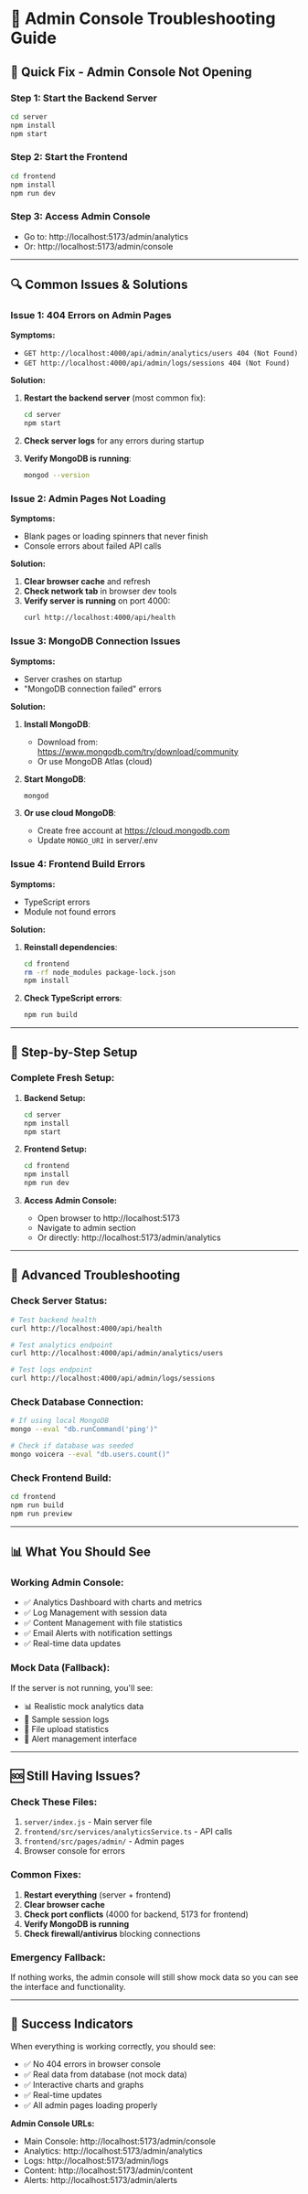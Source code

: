 # 🔧 Admin Console Troubleshooting Guide

## 🚀 Quick Fix - Admin Console Not Opening

### **Step 1: Start the Backend Server**
```bash
cd server
npm install
npm start
```

### **Step 2: Start the Frontend**
```bash
cd frontend
npm install
npm run dev
```

### **Step 3: Access Admin Console**
- Go to: http://localhost:5173/admin/analytics
- Or: http://localhost:5173/admin/console

---

## 🔍 Common Issues & Solutions

### **Issue 1: 404 Errors on Admin Pages**
**Symptoms:**
- `GET http://localhost:4000/api/admin/analytics/users 404 (Not Found)`
- `GET http://localhost:4000/api/admin/logs/sessions 404 (Not Found)`

**Solution:**
1. **Restart the backend server** (most common fix):
   ```bash
   cd server
   npm start
   ```

2. **Check server logs** for any errors during startup

3. **Verify MongoDB is running**:
   ```bash
   mongod --version
   ```

### **Issue 2: Admin Pages Not Loading**
**Symptoms:**
- Blank pages or loading spinners that never finish
- Console errors about failed API calls

**Solution:**
1. **Clear browser cache** and refresh
2. **Check network tab** in browser dev tools
3. **Verify server is running** on port 4000:
   ```bash
   curl http://localhost:4000/api/health
   ```

### **Issue 3: MongoDB Connection Issues**
**Symptoms:**
- Server crashes on startup
- "MongoDB connection failed" errors

**Solution:**
1. **Install MongoDB**:
   - Download from: https://www.mongodb.com/try/download/community
   - Or use MongoDB Atlas (cloud)

2. **Start MongoDB**:
   ```bash
   mongod
   ```

3. **Or use cloud MongoDB**:
   - Create free account at https://cloud.mongodb.com
   - Update `MONGO_URI` in server/.env

### **Issue 4: Frontend Build Errors**
**Symptoms:**
- TypeScript errors
- Module not found errors

**Solution:**
1. **Reinstall dependencies**:
   ```bash
   cd frontend
   rm -rf node_modules package-lock.json
   npm install
   ```

2. **Check TypeScript errors**:
   ```bash
   npm run build
   ```

---

## 🎯 Step-by-Step Setup

### **Complete Fresh Setup:**

1. **Backend Setup:**
   ```bash
   cd server
   npm install
   npm start
   ```

2. **Frontend Setup:**
   ```bash
   cd frontend
   npm install
   npm run dev
   ```

3. **Access Admin Console:**
   - Open browser to http://localhost:5173
   - Navigate to admin section
   - Or directly: http://localhost:5173/admin/analytics

---

## 🔧 Advanced Troubleshooting

### **Check Server Status:**
```bash
# Test backend health
curl http://localhost:4000/api/health

# Test analytics endpoint
curl http://localhost:4000/api/admin/analytics/users

# Test logs endpoint
curl http://localhost:4000/api/admin/logs/sessions
```

### **Check Database Connection:**
```bash
# If using local MongoDB
mongo --eval "db.runCommand('ping')"

# Check if database was seeded
mongo voicera --eval "db.users.count()"
```

### **Check Frontend Build:**
```bash
cd frontend
npm run build
npm run preview
```

---

## 📊 What You Should See

### **Working Admin Console:**
- ✅ Analytics Dashboard with charts and metrics
- ✅ Log Management with session data
- ✅ Content Management with file statistics
- ✅ Email Alerts with notification settings
- ✅ Real-time data updates

### **Mock Data (Fallback):**
If the server is not running, you'll see:
- 📊 Realistic mock analytics data
- 📝 Sample session logs
- 📁 File upload statistics
- 🚨 Alert management interface

---

## 🆘 Still Having Issues?

### **Check These Files:**
1. `server/index.js` - Main server file
2. `frontend/src/services/analyticsService.ts` - API calls
3. `frontend/src/pages/admin/` - Admin pages
4. Browser console for errors

### **Common Fixes:**
1. **Restart everything** (server + frontend)
2. **Clear browser cache**
3. **Check port conflicts** (4000 for backend, 5173 for frontend)
4. **Verify MongoDB is running**
5. **Check firewall/antivirus** blocking connections

### **Emergency Fallback:**
If nothing works, the admin console will still show mock data so you can see the interface and functionality.

---

## 🎉 Success Indicators

When everything is working correctly, you should see:
- ✅ No 404 errors in browser console
- ✅ Real data from database (not mock data)
- ✅ Interactive charts and graphs
- ✅ Real-time updates
- ✅ All admin pages loading properly

**Admin Console URLs:**
- Main Console: http://localhost:5173/admin/console
- Analytics: http://localhost:5173/admin/analytics
- Logs: http://localhost:5173/admin/logs
- Content: http://localhost:5173/admin/content
- Alerts: http://localhost:5173/admin/alerts
